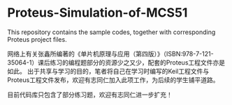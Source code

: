 # Proteus-Simulation-of-MCS51
This repository contains the sample codes, together with corresponding Proteus project files.

网络上有关张鑫所编著的《单片机原理与应用（第四版）》（ISBN:978-7-121-35064-1）课后练习的编程题部分的资源少之又少，配套的Proteus工程文件亦是如此。
出于共享与学习的目的，笔者将自己在学习时编写的Keil工程文件与Proteus工程文件发布，欢迎有志同仁加入此项工作，为后续的学生铺平道路。

目前代码库只包含了部分练习题，欢迎有志同仁进一步扩充！
